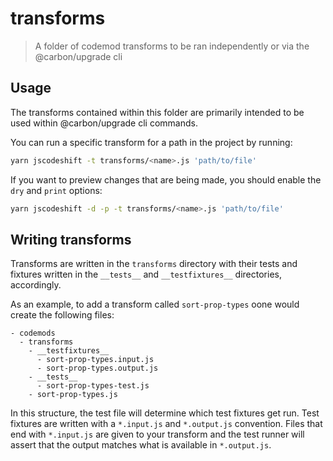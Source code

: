 # transforms

> A folder of codemod transforms to be ran independently or via the
> @carbon/upgrade cli

## Usage

The transforms contained within this folder are primarily intended to be used
within @carbon/upgrade cli commands.

You can run a specific transform for a path in the project by running:

```bash
yarn jscodeshift -t transforms/<name>.js 'path/to/file'
```

If you want to preview changes that are being made, you should enable the `dry`
and `print` options:

```bash
yarn jscodeshift -d -p -t transforms/<name>.js 'path/to/file'
```

## Writing transforms

Transforms are written in the `transforms` directory with their tests and
fixtures written in the `__tests__` and `__testfixtures__` directories,
accordingly.

As an example, to add a transform called `sort-prop-types` oone would create the
following files:

```
- codemods
  - transforms
    - __testfixtures__
      - sort-prop-types.input.js
      - sort-prop-types.output.js
    - __tests__
      - sort-prop-types-test.js
    - sort-prop-types.js
```

In this structure, the test file will determine which test fixtures get run.
Test fixtures are written with a `*.input.js` and `*.output.js` convention.
Files that end with `*.input.js` are given to your transform and the test runner
will assert that the output matches what is available in `*.output.js`.
